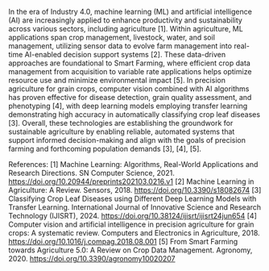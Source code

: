 In the era of Industry 4.0, machine learning (ML) and artificial intelligence (AI) are increasingly applied to enhance productivity and sustainability across various sectors, including agriculture [1]. Within agriculture, ML applications span crop management, livestock, water, and soil management, utilizing sensor data to evolve farm management into real-time AI-enabled decision support systems [2]. These data-driven approaches are foundational to Smart Farming, where efficient crop data management from acquisition to variable rate applications helps optimize resource use and minimize environmental impact [5]. In precision agriculture for grain crops, computer vision combined with AI algorithms has proven effective for disease detection, grain quality assessment, and phenotyping [4], with deep learning models employing transfer learning demonstrating high accuracy in automatically classifying crop leaf diseases [3]. Overall, these technologies are establishing the groundwork for sustainable agriculture by enabling reliable, automated systems that support informed decision-making and align with the goals of precision farming and forthcoming population demands [3], [4], [5].

References:
[1] Machine Learning: Algorithms, Real-World Applications and Research Directions. SN Computer Science, 2021. https://doi.org/10.20944/preprints202103.0216.v1
[2] Machine Learning in Agriculture: A Review. Sensors, 2018. https://doi.org/10.3390/s18082674
[3] Classifying Crop Leaf Diseases using Different Deep Learning Models with Transfer Learning. International Journal of Innovative Science and Research Technology (IJISRT), 2024. https://doi.org/10.38124/ijisrt/ijisrt24jun654
[4] Computer vision and artificial intelligence in precision agriculture for grain crops: A systematic review. Computers and Electronics in Agriculture, 2018. https://doi.org/10.1016/j.compag.2018.08.001
[5] From Smart Farming towards Agriculture 5.0: A Review on Crop Data Management. Agronomy, 2020. https://doi.org/10.3390/agronomy10020207
